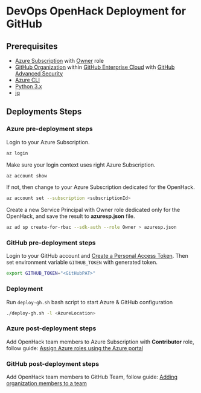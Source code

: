 # DevOps OpenHack Deployment for GitHub

## Prerequisites

- [Azure Subscription](https://azure.microsoft.com/) with [Owner](https://docs.microsoft.com/en-us/azure/role-based-access-control/built-in-roles) role
- [GitHub Organization](https://docs.github.com/en/organizations/collaborating-with-groups-in-organizations/about-organizations) within [GitHub Enterprise Cloud](https://docs.github.com/en/get-started/learning-about-github/githubs-products#github-enterprise) with [GitHub Advanced Security](https://docs.github.com/en/get-started/learning-about-github/about-github-advanced-security)
- [Azure CLI](https://docs.microsoft.com/en-us/cli/azure/install-azure-cli-linux)
- [Python 3.x](https://www.python.org/downloads/)
- [jq](https://stedolan.github.io/jq/download/)

## Deployments Steps

### Azure pre-deployment steps

Login to your Azure Subscription.

```bash
az login
```

Make sure your login context uses right Azure Subscription.

```bash
az account show
```

If not, then change to your Azure Subscription dedicated for the OpenHack.

```bash
az account set --subscription <subscriptionId>
```

Create a new Service Principal with Owner role dedicated only for the OpenHack, and save the result to **azuresp.json** file.

```bash
az ad sp create-for-rbac --sdk-auth --role Owner > azuresp.json
```

### GitHub pre-deployment steps

Login to your GitHub account and [Create a Personal Access Token](https://docs.github.com/en/authentication/keeping-your-account-and-data-secure/creating-a-personal-access-token). Then set environment variable `GITHUB_TOKEN` with generated token.

```bash
export GITHUB_TOKEN="<GitHubPAT>"
```

### Deployment

Run `deploy-gh.sh` bash script to start Azure & GitHub configuration

```bash
./deploy-gh.sh -l <AzureLocation>
```

### Azure post-deployment steps

Add OpenHack team members to Azure Subscription with **Contributor** role, follow guide: [Assign Azure roles using the Azure portal
](https://docs.microsoft.com/en-us/azure/role-based-access-control/role-assignments-portal)

### GitHub post-deployment steps

Add OpenHack team members to GitHub Team, follow guide: [Adding organization members to a team
](https://docs.github.com/en/organizations/organizing-members-into-teams/adding-organization-members-to-a-team)

